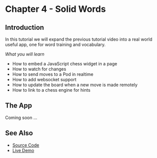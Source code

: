 # Chapter 4 - Solid Words

## Introduction

In this tutorial we will expand the previous tutorial video into a real world useful app, one for word training and vocabulary.

*What you will learn*

* How to embed a JavaScript chess widget in a page
* How to watch for changes
* How to send moves to a Pod in realtime
* How to add websocket support
* How to update the board when a new move is made remotely
* How to link to a chess engine for hints

## The App


Coming soon ...


## See Also

* [Source Code](https://github.com/melvincarvalho/chess)
* [Live Demo](http://melvincarvalho.github.io/chess/)
